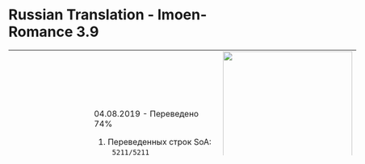# Russian Translation - Imoen-Romance 3.9 
<table style="height: 210px; margin-left: auto; margin-right: auto; width: 689px;">
<tbody>
<tr>
<td style="width: 382.5px;">&nbsp;</td>
<td style="width: 394.5px;">
<p>04.08.2019 - Переведено 74%</p>
<ol>
<li>Переведенных строк SoA: &nbsp;&nbsp;<code>5211/5211</code>&nbsp;</li>
<li>Переведеных строк ToB:&nbsp;&nbsp;<code>2351/4997</code>&nbsp;</li>
</ol>
<ul>
<li><a href="https://arcanecoast.ru/forum/viewtopic.php?f=6&amp;t=875" rel="nofollow">Топик на arcanecost.ru</a></li>
</ul>
</td>
<td style="width: 249px;"><img style="float: right;" src="https://arcanecoast.ru/store/mods-images/1563033617_58.jpg" alt="" width="256" height="400" /></td>
</tr>
</tbody>
</table>
